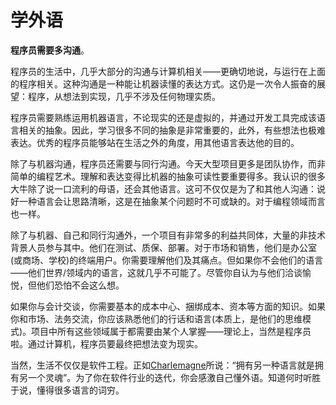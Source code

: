 # 学外语

**程序员需要多沟通**。

程序员的生活中，几乎大部分的沟通与计算机相关——更确切地说，与运行在上面的程序相关。这种沟通是一种能让机器读懂的表达方式。这仍是一次令人振奋的展望：程序，从想法到实现，几乎不涉及任何物理实质。

程序员需要熟练运用机器语言，不论现实的还是虚拟的，并通过开发工具完成该语言相关的抽象。因此，学习很多不同的抽象是非常重要的，此外，有些想法也极难表达。优秀的程序员能够站在生活之外的角度，用其他语言表达他的目的。

除了与机器沟通，程序员还需要与同行沟通。今天大型项目更多是团队协作，而非简单的编程艺术。理解和表达变得比机器的抽象可读性要重要得多。我认识的很多大牛除了说一口流利的母语，还会其他语言。这可不仅仅是为了和其他人沟通：说好一种语言会让思路清晰，这是在抽象某个问题时不可或缺的。对于编程领域而言也一样。

除了与机器、自己和同行沟通外，一个项目有非常多的利益共同体，大量的非技术背景人员参与其中。他们在测试、质保、部署。对于市场和销售，他们是办公室(或商场、学校)的终端用户。你需要理解他们及其痛点。但如果你不会他们的语言——他们世界/领域内的语言，这就几乎不可能了。尽管你自认为与他们洽谈愉悦，但他们恐怕不会这么想。

如果你与会计交谈，你需要基本的成本中心、捆绑成本、资本等方面的知识。如果你和市场、法务交流，你应该熟悉他们的行话和语言(本质上，是他们的思维模式)。项目中所有这些领域属于都需要由某个人掌握——理论上，当然是程序员啦。通过计算机，程序员要最终把想法变为现实。

当然，生活不仅仅是软件工程。正如[Charlemagne](https://en.wikipedia.org/wiki/Charlemagne)所说：“拥有另一种语言就是拥有另一个灵魂”。为了你在软件行业的迭代，你会感激自己懂外语。知道何时听胜于说，懂得很多语言的词穷。